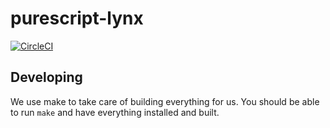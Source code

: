 # purescript-lynx

[![CircleCI](https://circleci.com/gh/citizennet/purescript-lynx.svg?style=svg)](https://circleci.com/gh/citizennet/purescript-lynx)

## Developing

We use make to take care of building everything for us.
You should be able to run `make` and have everything installed and built.
